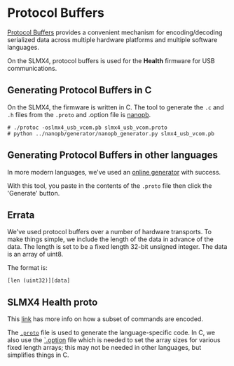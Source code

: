 # Protocol Buffers
[Protocol Buffers](https://developers.google.com/protocol-buffers) provides a
convenient mechanism for encoding/decoding serialized data across multiple
hardware platforms and multiple software languages.

On the SLMX4, protocol buffers is used for the **Health** firmware for USB
communications.

## Generating Protocol Buffers in C
On the SLMX4, the firmware is written in C. The tool to generate the `.c` and `.h`
files from the `.proto` and .option file is [nanopb](https://jpa.kapsi.fi/nanopb/).

```
# ./protoc -oslmx4_usb_vcom.pb slmx4_usb_vcom.proto
# python ../nanopb/generator/nanopb_generator.py slmx4_usb_vcom.pb
```

## Generating Protocol Buffers in other languages
In more modern languages, we've used an [online generator](https://protogen.marcgravell.com/)
with success.

With this tool, you paste in the contents of the `.proto` file then click the
'Generate' button.

## Errata
We've used protocol buffers over a number of hardware transports. To make things
simple, we include the length of the data in advance of the data. The length is
set to be a fixed length 32-bit unsigned integer. The data is an array of uint8.

The format is:  
```
[len (uint32)][data]
```

## SLMX4 Health proto
This [link](slmx4_health.md) has more info on how a subset of commands are
encoded.

The [`.proto`](slmx4_usb_vcom.proto) file is used to generate the language-specific
code. In C, we also use the [`.option](slmx4_usb_vcom.option) file which is needed
to set the array sizes for various fixed length arrays; this may not be needed in
other languages, but simplifies things in C.
